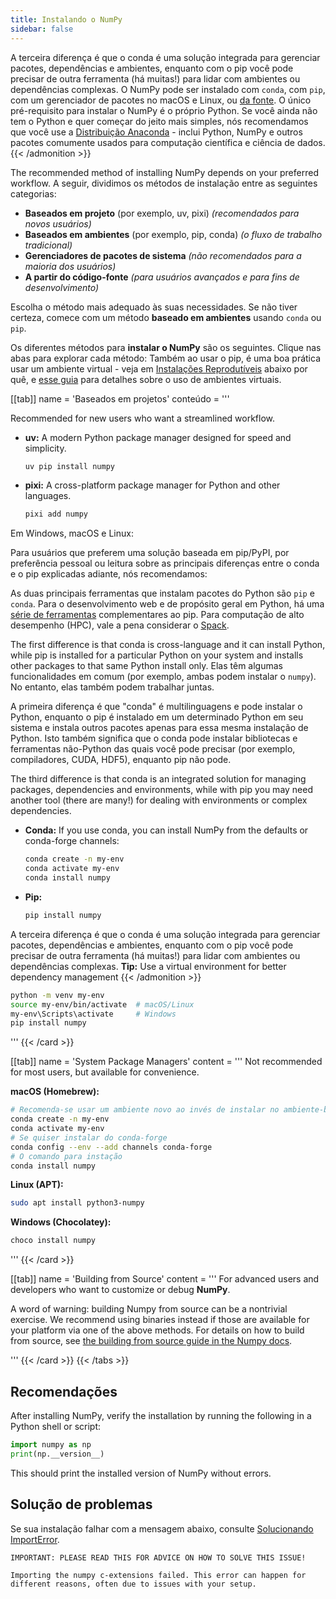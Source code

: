 ```yaml
---
title: Instalando o NumPy
sidebar: false
---
```


A terceira diferença é que o conda é uma solução integrada para gerenciar pacotes, dependências e ambientes, enquanto com o pip você pode precisar de outra ferramenta (há muitas!) para lidar com ambientes ou dependências complexas.
O NumPy pode ser instalado com `conda`, com `pip`, com um gerenciador de pacotes no macOS e Linux, ou [da fonte](https://numpy.org/devdocs/building). O único pré-requisito para instalar o NumPy é o próprio Python. Se você ainda não tem o Python e quer começar do jeito mais simples, nós recomendamos que você use a [Distribuição Anaconda](https://www.anaconda.com/distribution) - inclui Python, NumPy e outros pacotes comumente usados para computação científica e ciência de dados.
{{< /admonition >}}

The recommended method of installing NumPy depends on your preferred workflow. A seguir, dividimos os métodos de instalação entre as seguintes categorias:

- **Baseados em projeto** (por exemplo, uv, pixi) *(recomendados para novos usuários)*
- **Baseados em ambientes** (por exemplo, pip, conda) *(o fluxo de trabalho tradicional)*
- **Gerenciadores de pacotes de sistema** *(não recomendados para a maioria dos usuários)*
- **A partir do código-fonte** *(para usuários avançados e para fins de desenvolvimento)*

Escolha o método mais adequado às suas necessidades. Se não tiver certeza, comece com um método **baseado em ambientes** usando `conda` ou `pip`.

Os diferentes métodos para **instalar o NumPy** são os seguintes. Clique nas abas para explorar cada método:
Também ao usar o pip, é uma boa prática usar um ambiente virtual - veja em [Instalações Reprodutíveis](#reproducible-installs) abaixo por quê, e [esse guia](https://dev.to/bowmanjd/python-tools-for-managing-virtual-environments-3bko#howto) para detalhes sobre o uso de ambientes virtuais.

[[tab]] name = 'Baseados em projetos' conteúdo = '''

Recommended for new users who want a streamlined workflow.

- **uv:** A modern Python package manager designed for speed and simplicity.
  ```bash
  uv pip install numpy
  ```

- **pixi:** A cross-platform package manager for Python and other languages.
  ```bash
  pixi add numpy
  ```

Em Windows, macOS e Linux:

Para usuários que preferem uma solução baseada em pip/PyPI, por preferência pessoal ou leitura sobre as principais diferenças entre o conda e o pip explicadas adiante, nós recomendamos:

As duas principais ferramentas que instalam pacotes do Python são `pip` e `conda`. Para o desenvolvimento web e de propósito geral em Python, há uma [série de ferramentas](https://packaging.python.org/guides/tool-recommendations/) complementares ao pip. Para computação de alto desempenho (HPC), vale a pena considerar o [Spack](https://github.com/spack/spack).

The first difference is that conda is cross-language and it can install Python, while pip is installed for a particular Python on your system and installs other packages to that same Python install only. Elas têm algumas funcionalidades em comum (por exemplo, ambas podem instalar o `numpy`). No entanto, elas também podem trabalhar juntas.

A primeira diferença é que "conda" é multilinguagens e pode instalar o Python, enquanto o pip é instalado em um determinado Python em seu sistema e instala outros pacotes apenas para essa mesma instalação de Python. Isto também significa que o conda pode instalar bibliotecas e ferramentas não-Python das quais você pode precisar (por exemplo, compiladores, CUDA, HDF5), enquanto pip não pode.

The third difference is that conda is an integrated solution for managing packages, dependencies and environments, while with pip you may need another tool (there are many!) for dealing with environments or complex dependencies.

- **Conda:** If you use conda, you can install NumPy from the defaults or conda-forge channels:
  ```bash
  conda create -n my-env
  conda activate my-env
  conda install numpy
  ```
- **Pip:**
  ```bash
  pip install numpy
  ```
A terceira diferença é que o conda é uma solução integrada para gerenciar pacotes, dependências e ambientes, enquanto com o pip você pode precisar de outra ferramenta (há muitas!) para lidar com ambientes ou dependências complexas.
**Tip:** Use a virtual environment for better dependency management
{{< /admonition >}}

  ```bash
  python -m venv my-env
  source my-env/bin/activate  # macOS/Linux
  my-env\Scripts\activate     # Windows
  pip install numpy
  ```
'''
{{< /card >}}

[[tab]] name = 'System Package Managers' content = ''' Not recommended for most users, but available for convenience.

**macOS (Homebrew):**
```bash
# Recomenda-se usar um ambiente novo ao invés de instalar no ambiente-base
conda create -n my-env
conda activate my-env
# Se quiser instalar do conda-forge
conda config --env --add channels conda-forge
# O comando para instação
conda install numpy
```
**Linux (APT):**
```bash
sudo apt install python3-numpy
```
**Windows (Chocolatey):**
```bash
choco install numpy
```

'''
{{< /card >}}

[[tab]] name = 'Building from Source' content = ''' For advanced users and developers who want to customize or debug **NumPy**.

A word of warning: building Numpy from source can be a nontrivial exercise. We recommend using binaries instead if those are available for your platform via one of the above methods. For details on how to build from source, see [the building from source guide in the Numpy docs](https://numpy.org/devdocs/building/).

'''
{{< /card >}}
{{< /tabs >}}

## Recomendações

After installing NumPy, verify the installation by running the following in a Python shell or script:
```python
import numpy as np
print(np.__version__)
```

This should print the installed version of NumPy without errors.

## Solução de problemas

Se sua instalação falhar com a mensagem abaixo, consulte [Solucionando ImportError](https://numpy.org/doc/stable/user/troubleshooting-importerror.html).

```
IMPORTANT: PLEASE READ THIS FOR ADVICE ON HOW TO SOLVE THIS ISSUE!

Importing the numpy c-extensions failed. This error can happen for
different reasons, often due to issues with your setup.
```

